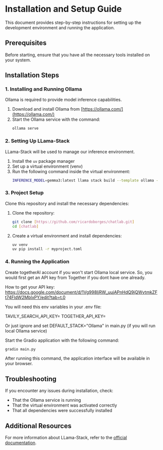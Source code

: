 # Installation and Setup Guide

This document provides step-by-step instructions for setting up the development environment and running the application.

## Prerequisites

Before starting, ensure that you have all the necessary tools installed on your system.

## Installation Steps

### 1. Installing and Running Ollama

Ollama is required to provide model inference capabilities.

1. Download and install Ollama from [https://ollama.com/](https://ollama.com/)
2. Start the Ollama service with the command:
   ```bash
   ollama serve
   ```

### 2. Setting Up LLama-Stack

LLama-Stack will be used to manage our inference environment.

1. Install the `uv` package manager
2. Set up a virtual environment (venv)
3. Run the following command inside the virtual environment:
   ```bash
   INFERENCE_MODEL=gemma3:latest llama stack build --template ollama --image-type venv --run
   ```

### 3. Project Setup

Clone this repository and install the necessary dependencies:

1. Clone the repository:
   ```bash
   git clone [https://github.com/ricardoborges/chatlab.git]
   cd [chatlab]
   ```

2. Create a virtual environment and install dependencies:
   ```bash
   uv venv
   uv pip install -r myproject.toml
   ```

### 4. Running the Application

Create togetherAI account if you won't start Ollama local service. So, you would first get an API key from Together if you dont have one already.

How to get your API key: 
https://docs.google.com/document/d/1Vg998IjRW_uujAPnHdQ9jQWvtmkZFt74FldW2MblxPY/edit?tab=t.0

You will need this env variables in your .env file:

TAVILY_SEARCH_API_KEY=
TOGETHER_API_KEY=

Or just ignore and set DEFAULT_STACK="Ollama" in main.py (if you will run local Ollama service)

Start the Gradio application with the following command:

```bash
gradio main.py
```

After running this command, the application interface will be available in your browser.

## Troubleshooting

If you encounter any issues during installation, check:
- That the Ollama service is running
- That the virtual environment was activated correctly
- That all dependencies were successfully installed

## Additional Resources

For more information about LLama-Stack, refer to the [official documentation](https://llama-stack.readthedocs.io/en/latest/getting_started/index.html).